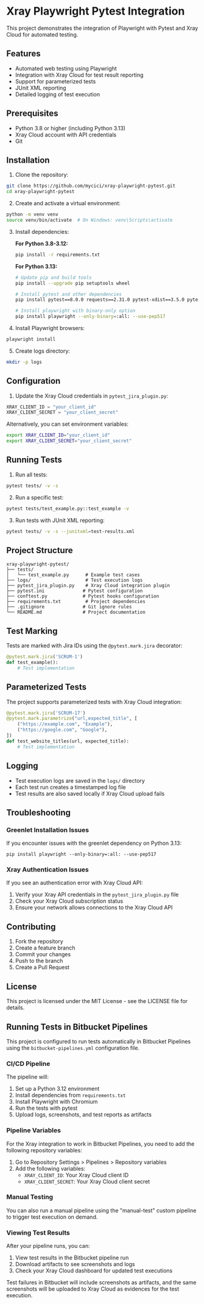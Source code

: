 # Xray Playwright Pytest Integration

This project demonstrates the integration of Playwright with Pytest and Xray Cloud for automated testing.

## Features

- Automated web testing using Playwright
- Integration with Xray Cloud for test result reporting
- Support for parameterized tests
- JUnit XML reporting
- Detailed logging of test execution

## Prerequisites

- Python 3.8 or higher (including Python 3.13)
- Xray Cloud account with API credentials
- Git

## Installation

1. Clone the repository:
```bash
git clone https://github.com/mycici/xray-playwright-pytest.git
cd xray-playwright-pytest
```

2. Create and activate a virtual environment:
```bash
python -m venv venv
source venv/bin/activate  # On Windows: venv\Scripts\activate
```

3. Install dependencies:

   **For Python 3.8-3.12:**
   ```bash
   pip install -r requirements.txt
   ```

   **For Python 3.13:**
   ```bash
   # Update pip and build tools
   pip install --upgrade pip setuptools wheel
   
   # Install pytest and other dependencies
   pip install pytest==8.0.0 requests==2.31.0 pytest-xdist==3.5.0 pytest-timeout==2.2.0
   
   # Install playwright with binary-only option
   pip install playwright --only-binary=:all: --use-pep517
   ```

4. Install Playwright browsers:
```bash
playwright install
```

5. Create logs directory:
```bash
mkdir -p logs
```

## Configuration

1. Update the Xray Cloud credentials in `pytest_jira_plugin.py`:
```python
XRAY_CLIENT_ID = "your_client_id"
XRAY_CLIENT_SECRET = "your_client_secret"
```

Alternatively, you can set environment variables:
```bash
export XRAY_CLIENT_ID="your_client_id"
export XRAY_CLIENT_SECRET="your_client_secret"
```

## Running Tests

1. Run all tests:
```bash
pytest tests/ -v -s
```

2. Run a specific test:
```bash
pytest tests/test_example.py::test_example -v
```

3. Run tests with JUnit XML reporting:
```bash
pytest tests/ -v -s --junitxml=test-results.xml
```

## Project Structure

```
xray-playwright-pytest/
├── tests/
│   └── test_example.py      # Example test cases
├── logs/                    # Test execution logs
├── pytest_jira_plugin.py    # Xray Cloud integration plugin
├── pytest.ini              # Pytest configuration
├── conftest.py             # Pytest hooks configuration
├── requirements.txt         # Project dependencies
├── .gitignore              # Git ignore rules
└── README.md               # Project documentation
```

## Test Marking

Tests are marked with Jira IDs using the `@pytest.mark.jira` decorator:

```python
@pytest.mark.jira('SCRUM-1')
def test_example():
    # Test implementation
```

## Parameterized Tests

The project supports parameterized tests with Xray Cloud integration:

```python
@pytest.mark.jira('SCRUM-17')
@pytest.mark.parametrize("url,expected_title", [
    ("https://example.com", "Example"),
    ("https://google.com", "Google"),
])
def test_website_titles(url, expected_title):
    # Test implementation
```

## Logging

- Test execution logs are saved in the `logs/` directory
- Each test run creates a timestamped log file
- Test results are also saved locally if Xray Cloud upload fails

## Troubleshooting

### Greenlet Installation Issues
If you encounter issues with the greenlet dependency on Python 3.13:
```
pip install playwright --only-binary=:all: --use-pep517
```

### Xray Authentication Issues
If you see an authentication error with Xray Cloud API:
1. Verify your Xray API credentials in the `pytest_jira_plugin.py` file
2. Check your Xray Cloud subscription status
3. Ensure your network allows connections to the Xray Cloud API

## Contributing

1. Fork the repository
2. Create a feature branch
3. Commit your changes
4. Push to the branch
5. Create a Pull Request

## License

This project is licensed under the MIT License - see the LICENSE file for details.

## Running Tests in Bitbucket Pipelines

This project is configured to run tests automatically in Bitbucket Pipelines using the `bitbucket-pipelines.yml` configuration file. 

### CI/CD Pipeline

The pipeline will:
1. Set up a Python 3.12 environment
2. Install dependencies from `requirements.txt`
3. Install Playwright with Chromium
4. Run the tests with pytest
5. Upload logs, screenshots, and test reports as artifacts

### Pipeline Variables

For the Xray integration to work in Bitbucket Pipelines, you need to add the following repository variables:

1. Go to Repository Settings > Pipelines > Repository variables
2. Add the following variables:
   - `XRAY_CLIENT_ID`: Your Xray Cloud client ID
   - `XRAY_CLIENT_SECRET`: Your Xray Cloud client secret

### Manual Testing

You can also run a manual pipeline using the "manual-test" custom pipeline to trigger test execution on demand. 

### Viewing Test Results

After your pipeline runs, you can:

1. View test results in the Bitbucket pipeline run
2. Download artifacts to see screenshots and logs
3. Check your Xray Cloud dashboard for updated test executions

Test failures in Bitbucket will include screenshots as artifacts, and the same screenshots will be uploaded to Xray Cloud as evidences for the test execution. 